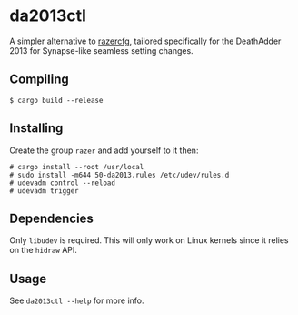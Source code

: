 # da2013ctl
A simpler alternative to [razercfg](http://bues.ch/cms/hacking/razercfg.html),
tailored specifically for the DeathAdder 2013 for Synapse-like seamless setting
changes.

## Compiling
```
$ cargo build --release
```

## Installing
Create the group `razer` and add yourself to it then:
```
# cargo install --root /usr/local
# sudo install -m644 50-da2013.rules /etc/udev/rules.d
# udevadm control --reload
# udevadm trigger
```

## Dependencies
Only `libudev` is required. This will only work on Linux kernels since it relies
on the `hidraw` API.

## Usage
See `da2013ctl --help` for more info.
